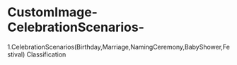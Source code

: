 # CustomImage-CelebrationScenarios-
1.CelebrationScenarios(Birthday,Marriage,NamingCeremony,BabyShower,Festival) Classification
